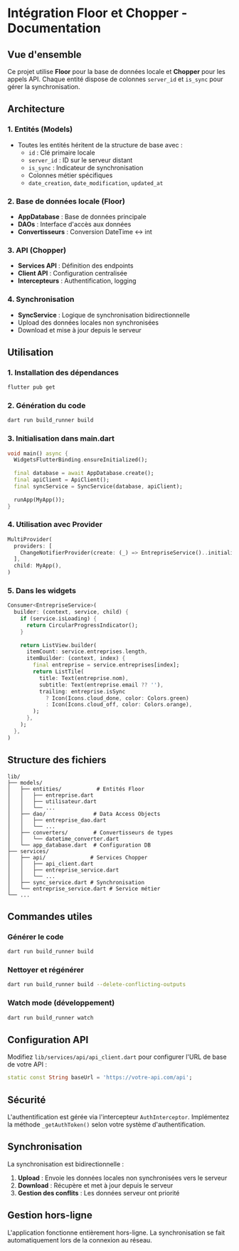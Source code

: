 # Intégration Floor et Chopper - Documentation

## Vue d'ensemble

Ce projet utilise **Floor** pour la base de données locale et **Chopper** pour les appels API. Chaque entité dispose de colonnes `server_id` et `is_sync` pour gérer la synchronisation.

## Architecture

### 1. Entités (Models)
- Toutes les entités héritent de la structure de base avec :
  - `id` : Clé primaire locale
  - `server_id` : ID sur le serveur distant
  - `is_sync` : Indicateur de synchronisation
  - Colonnes métier spécifiques
  - `date_creation`, `date_modification`, `updated_at`

### 2. Base de données locale (Floor)
- **AppDatabase** : Base de données principale
- **DAOs** : Interface d'accès aux données
- **Convertisseurs** : Conversion DateTime <-> int

### 3. API (Chopper)
- **Services API** : Définition des endpoints
- **Client API** : Configuration centralisée
- **Intercepteurs** : Authentification, logging

### 4. Synchronisation
- **SyncService** : Logique de synchronisation bidirectionnelle
- Upload des données locales non synchronisées
- Download et mise à jour depuis le serveur

## Utilisation

### 1. Installation des dépendances

```bash
flutter pub get
```

### 2. Génération du code

```bash
dart run build_runner build
```

### 3. Initialisation dans main.dart

```dart
void main() async {
  WidgetsFlutterBinding.ensureInitialized();
  
  final database = await AppDatabase.create();
  final apiClient = ApiClient();
  final syncService = SyncService(database, apiClient);
  
  runApp(MyApp());
}
```

### 4. Utilisation avec Provider

```dart
MultiProvider(
  providers: [
    ChangeNotifierProvider(create: (_) => EntrepriseService()..initialize()),
  ],
  child: MyApp(),
)
```

### 5. Dans les widgets

```dart
Consumer<EntrepriseService>(
  builder: (context, service, child) {
    if (service.isLoading) {
      return CircularProgressIndicator();
    }
    
    return ListView.builder(
      itemCount: service.entreprises.length,
      itemBuilder: (context, index) {
        final entreprise = service.entreprises[index];
        return ListTile(
          title: Text(entreprise.nom),
          subtitle: Text(entreprise.email ?? ''),
          trailing: entreprise.isSync 
            ? Icon(Icons.cloud_done, color: Colors.green)
            : Icon(Icons.cloud_off, color: Colors.orange),
        );
      },
    );
  },
)
```

## Structure des fichiers

```
lib/
├── models/
│   ├── entities/           # Entités Floor
│   │   ├── entreprise.dart
│   │   ├── utilisateur.dart
│   │   └── ...
│   ├── dao/               # Data Access Objects
│   │   ├── entreprise_dao.dart
│   │   └── ...
│   ├── converters/        # Convertisseurs de types
│   │   └── datetime_converter.dart
│   └── app_database.dart  # Configuration DB
├── services/
│   ├── api/              # Services Chopper
│   │   ├── api_client.dart
│   │   ├── entreprise_service.dart
│   │   └── ...
│   ├── sync_service.dart # Synchronisation
│   └── entreprise_service.dart # Service métier
└── ...
```

## Commandes utiles

### Générer le code
```bash
dart run build_runner build
```

### Nettoyer et régénérer
```bash
dart run build_runner build --delete-conflicting-outputs
```

### Watch mode (développement)
```bash
dart run build_runner watch
```

## Configuration API

Modifiez `lib/services/api/api_client.dart` pour configurer l'URL de base de votre API :

```dart
static const String baseUrl = 'https://votre-api.com/api';
```

## Sécurité

L'authentification est gérée via l'intercepteur `AuthInterceptor`. Implémentez la méthode `_getAuthToken()` selon votre système d'authentification.

## Synchronisation

La synchronisation est bidirectionnelle :
1. **Upload** : Envoie les données locales non synchronisées vers le serveur
2. **Download** : Récupère et met à jour depuis le serveur
3. **Gestion des conflits** : Les données serveur ont priorité

## Gestion hors-ligne

L'application fonctionne entièrement hors-ligne. La synchronisation se fait automatiquement lors de la connexion au réseau.
